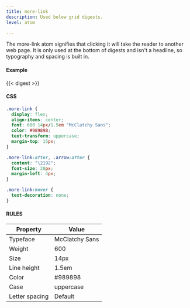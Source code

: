 ```yaml
---
title: more-link
description: Used below grid digests.
level: atom

---
```

The more-link atom signifies that clicking it will take the reader to another web page. It is only used at the bottom of digests and isn't a headline, so typography and spacing is built in.

#### Example
<div class="example grid">
  {{< digest >}}
</div>

#### CSS
```css
.more-link {
  display: flex;
  align-items: center;
  font: 600 14px/1.5em "McClatchy Sans";
  color: #989898;
  text-transform: uppercase;
  margin-top: 15px;
}

.more-link:after, .arrow:after {
  content: "\2192";
  font-size: 20px;
  margin-left: 4px;
}

.more-link:hover {
  text-decoration: none;
}
```

#### RULES

Property | Value
--- | ---
Typeface | McClatchy Sans
Weight | 600
Size | 14px
Line height | 1.5em
Color | #989898
Case | uppercase
Letter spacing | Default